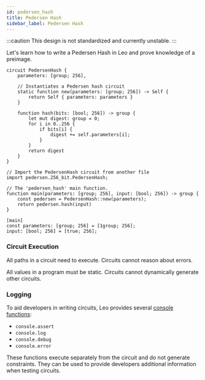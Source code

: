 ```yaml
---
id: pedersen_hash
title: Pedersen Hash
sidebar_label: Pedersen Hash
---
```


:::caution
This design is not standardized and currently unstable.
:::

Let's learn how to write a Pedersen Hash in Leo and prove knowledge of a preimage.
```leo title="src/256_bit.leo"
circuit PedersenHash {
    parameters: [group; 256],

    // Instantiates a Pedersen hash circuit
    static function new(parameters: [group; 256]) -> Self {
        return Self { parameters: parameters }
    }

    function hash(bits: [bool; 256]) -> group {
        let mut digest: group = 0;
        for i in 0..256 {
            if bits[i] {
                digest += self.parameters[i];
            }
        }
        return digest
    }
}

```

```leo title="src/main.leo"
// Import the PedersenHash circuit from another file
import pedersen.256_bit.PedersenHash;

// The 'pedersen_hash' main function.
function main(parameters: [group; 256], input: [bool; 256]) -> group {
    const pedersen = PedersenHash::new(parameters);
    return pedersen.hash(input)
}
```

```leo_input title="inputs/pedersen.in"
[main]
const parameters: [group; 256] = [1group; 256];
input: [bool; 256] = [true; 256];
```

### Circuit Execution
All paths in a circuit need to execute. Circuits cannot reason about errors.

All values in a program must be static. Circuits cannot dynamically generate other circuits.

### Logging
To aid developers in writing circuits, Leo provides several [console functions](../language/11_console.md):
* `console.assert`
* `console.log`
* `console.debug`
* `console.error`

These functions execute separately from the circuit and do not generate constraints.
They can be used to provide developers additional information when testing circuits.